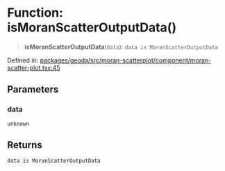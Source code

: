 # Function: isMoranScatterOutputData()

> **isMoranScatterOutputData**(`data`): `data is MoranScatterOutputData`

Defined in: [packages/geoda/src/moran-scatterplot/component/moran-scatter-plot.tsx:45](https://github.com/GeoDaCenter/openassistant/blob/0c688d870b87d67f5ae44bc9413af48292a3320a/packages/geoda/src/moran-scatterplot/component/moran-scatter-plot.tsx#L45)

## Parameters

### data

`unknown`

## Returns

`data is MoranScatterOutputData`
